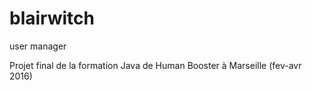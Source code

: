 # blairwitch
user manager

Projet final de la formation Java de Human Booster à Marseille (fev-avr 2016)
